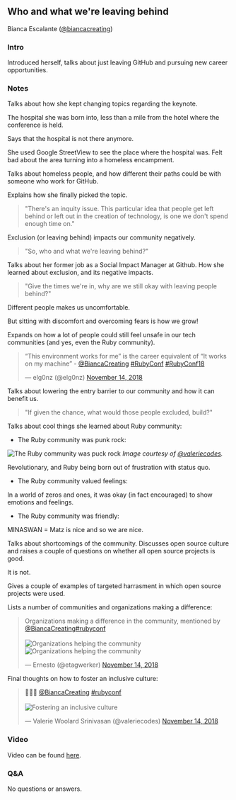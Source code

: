 ## Who and what we're leaving behind

Bianca Escalante ([@biancacreating](https://twitter.com/biancacreating))

### Intro

Introduced herself, talks about just leaving GitHub and pursuing new career opportunities.

### Notes

Talks about how she kept changing topics regarding the keynote.

The hospital she was born into, less than a mile from the hotel where the conference is held.

Says that the hospital is not there anymore.

She used Google StreetView to see the place where the hospital was. Felt bad about the area turning into a homeless encampment.

Talks about homeless people, and how different their paths could be with someone who work for GitHub.

Explains how she finally picked the topic.

> "There's an inquity issue. This particular idea that people get left behind or left out in the creation of technology, is one we don't spend enough time on."

Exclusion (or leaving behind) impacts our community negatively.

> "So, who and what we're leaving behind?"

Talks about her former job as a Social Impact Manager at Github. How she learned about exclusion, and its negative impacts.

> "Give the times we're in, why are we still okay with leaving people behind?"

Different people makes us uncomfortable.

But sitting with discomfort and overcoming fears is how we grow!

Expands on how a lot of people could still feel unsafe in our tech communities (and yes, even the Ruby community).

<blockquote class="twitter-tweet" data-lang="en"><p lang="en" dir="ltr">“This environment works for me” is the career equivalent of “It works on my machine” - <a href="https://twitter.com/BiancaCreating?ref_src=twsrc%5Etfw">@BiancaCreating</a> <a href="https://twitter.com/hashtag/RubyConf?src=hash&amp;ref_src=twsrc%5Etfw">#RubyConf</a> <a href="https://twitter.com/hashtag/RubyConf18?src=hash&amp;ref_src=twsrc%5Etfw">#RubyConf18</a></p>&mdash; elg0nz (@elg0nz) <a href="https://twitter.com/elg0nz/status/1062513471864983552?ref_src=twsrc%5Etfw">November 14, 2018</a></blockquote>

Talks about lowering the entry barrier to our community and how it can benefit us.

> "If given the chance, what would those people excluded, build?"

Talks about cool things she learned about Ruby community:

- The Ruby community was punk rock:

![The Ruby community was puck rock](https://pbs.twimg.com/media/Dr7Ot0HU8AAp2KL.jpg)
_Image courtesy of [@valeriecodes](https://twitter.com/valeriecodes/status/1062513863369752576)._

Revolutionary, and Ruby being born out of frustration with status quo.

- The Ruby community valued feelings:

In a world of zeros and ones, it was okay (in fact encouraged) to show emotions and feelings.

- The Ruby community was friendly:

MINASWAN = Matz is nice and so we are nice.

Talks about shortcomings of the community. Discusses open source culture and raises a couple of questions on whether all open source projects is good.

It is not.

Gives a couple of examples of targeted harrasment in which open source projects were used.

Lists a number of communities and organizations making a difference:

<blockquote class="twitter-tweet" data-lang="en"><p lang="en" dir="ltr">Organizations making a difference in the community, mentioned by <a href="https://twitter.com/BiancaCreating?ref_src=twsrc%5Etfw">@BiancaCreating</a><a href="https://twitter.com/hashtag/rubyconf?src=hash&amp;ref_src=twsrc%5Etfw">#rubyconf</a> <br /><br/><img src="https://pbs.twimg.com/media/Dr7SxAkUcAAy9s6.jpg" alt="Organizations helping the community" /> <img src="https://pbs.twimg.com/media/Dr7SxyJVAAEKXKm.jpg" alt="Organizations helping the community" /></p>&mdash; Ernesto (@etagwerker) <a href="https://twitter.com/etagwerker/status/1062518321717764097?ref_src=twsrc%5Etfw">November 14, 2018</a></blockquote>

Final thoughts on how to foster an inclusive culture:

<blockquote class="twitter-tweet" data-lang="en"><p lang="und" dir="ltr">💯🔥🙌 <a href="https://twitter.com/BiancaCreating?ref_src=twsrc%5Etfw">@BiancaCreating</a> <a href="https://twitter.com/hashtag/rubyconf?src=hash&amp;ref_src=twsrc%5Etfw">#rubyconf</a> <br /><br /><img src="https://pbs.twimg.com/media/Dr7Sky_UcAAko_y.jpg" alt="Fostering an inclusive culture" /></p>&mdash; Valerie Woolard Srinivasan (@valeriecodes) <a href="https://twitter.com/valeriecodes/status/1062518099511934976?ref_src=twsrc%5Etfw">November 14, 2018</a></blockquote>

### Video

Video can be found [here](https://confreaks.tv/videos/rubyconf2018-keynote-who-and-what-we-re-leaving-behind).

### Q&A

No questions or answers.
